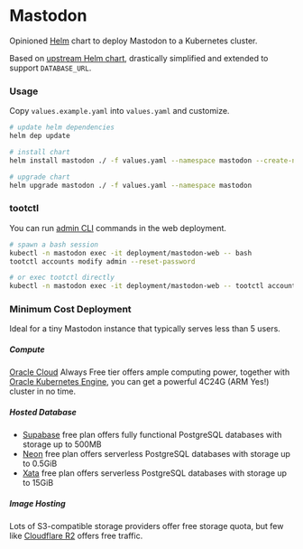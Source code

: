# Mastodon

Opinioned [Helm](https://helm.sh/) chart to deploy Mastodon to a Kubernetes cluster.

Based on [upstream Helm chart](https://github.com/mastodon/mastodon/tree/628b3fa44916dba1bcb24af0a92b49edc4bf49ce/chart), drastically simplified and extended to support `DATABASE_URL`.


### Usage

Copy `values.example.yaml` into `values.yaml` and customize.

```bash
# update helm dependencies
helm dep update

# install chart
helm install mastodon ./ -f values.yaml --namespace mastodon --create-namespace

# upgrade chart
helm upgrade mastodon ./ -f values.yaml --namespace mastodon
```


### tootctl

You can run [admin CLI](https://docs.joinmastodon.org/admin/tootctl/) commands in the web deployment.

```bash
# spawn a bash session
kubectl -n mastodon exec -it deployment/mastodon-web -- bash
tootctl accounts modify admin --reset-password

# or exec tootctl directly
kubectl -n mastodon exec -it deployment/mastodon-web -- tootctl accounts modify admin --reset-password
```


### Minimum Cost Deployment

Ideal for a tiny Mastodon instance that typically serves less than 5 users.

##### Compute

[Oracle Cloud](https://www.oracle.com/ca-en/cloud/free/#always-free) Always Free tier offers ample computing power, together with [Oracle Kubernetes Engine](https://www.oracle.com/ca-en/cloud/cloud-native/container-engine-kubernetes/), you can get a powerful 4C24G (ARM Yes!) cluster in no time.

##### Hosted Database

- [Supabase](https://supabase.com/pricing) free plan offers fully functional PostgreSQL databases with storage up to 500MB
- [Neon](https://neon.tech/pricing) free plan offers serverless PostgreSQL databases with storage up to 0.5GiB
- [Xata](https://xata.io/pricing) free plan offers serverless PostgreSQL databases with storage up to 15GiB

##### Image Hosting

Lots of S3-compatible storage providers offer free storage quota, but few like [Cloudflare R2](https://developers.cloudflare.com/r2/platform/pricing/) offers free traffic.
